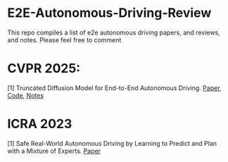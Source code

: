 # E2E-Autonomous-Driving-Review
This repo compiles a list of e2e autonomous driving papers, and reviews, and notes. Please feel free to comment


# CVPR 2025: 

[1] Truncated Diffusion Model for End-to-End Autonomous Driving. [Paper](https://arxiv.org/abs/2411.15139), [Code](https://github.com/hustvl/DiffusionDrive), [Notes](https://github.com/trungmanhhuynh/E2E-Autonomous-Driving-Review/blob/main/notes/DiffusionDrive.md)

# ICRA 2023
[1] Safe Real-World Autonomous Driving by Learning to Predict and Plan with a Mixture of Experts. [Paper](https://arxiv.org/abs/2211.02131)
